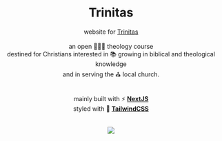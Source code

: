 <h1 align="center">
  Trinitas
</h1>

<div align="center">
  website for <a href="https://www.cursotrinitas.com.br">Trinitas</a>
</div>
<br />
<div align="center">
  an open 🧑🏻‍🎓 theology course
</div>
<div align="center">
destined for Christians interested in 📚 growing in biblical and theological knowledge
</div>
<div align="center">
and in serving the ⛪ local church.
</div>

<br />
<br />

<div align="center">
  mainly built with ⚡ <a href="https://nextjs.org"><strong>NextJS</strong></a>
</div>
<div align="center">
  styled with 💎 <a href="https://tailwindcss.com"><strong>TailwindCSS</strong></a>
</div>

<br />
<br />

<div align="center" style="border-radius:50%">
  <a href="https://cursotrinitas.com.br">
    <img src="https://user-images.githubusercontent.com/48724782/212928039-5d149b86-8dfa-49a9-85d8-d32fead72138.png" />
  </a>
</div>
